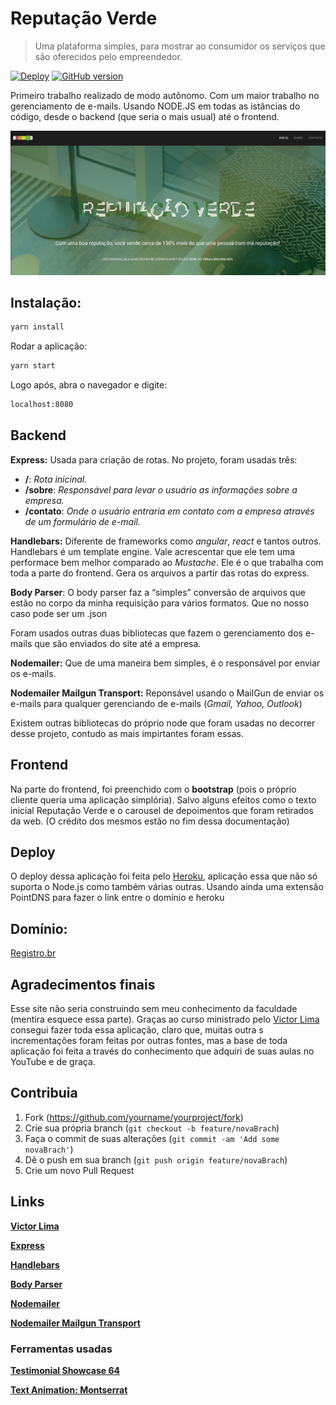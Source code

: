 # Reputação Verde
> Uma plataforma simples, para mostrar ao consumidor os serviços que são oferecidos pelo empreendedor.

[![Deploy](https://www.herokucdn.com/deploy/button.svg)](https://heroku.com/deploy)
[![GitHub version](https://badge.fury.io/gh/peidrao%2Fpeidrao.github.io.svg)](https://badge.fury.io/gh/peidrao%2Fpeidrao.github.io)

Primeiro trabalho realizado de modo autônomo. Com um maior trabalho no gerenciamento de e-mails. 
Usando NODE.JS em todas as istâncias do código, desde o backend (que seria o mais usual) até o frontend.

![](/readme/img.png)

## Instalação:

```sh
yarn install
```

Rodar a aplicação:

```sh
yarn start
```

Logo após, abra o navegador e digite:

```sh
localhost:8080
```

## Backend
**Express:** Usada para criação de rotas. No projeto, foram usadas três:
- **/**:   _Rota inicinal._
- **/sobre**: _Responsável para levar o usuário as informações sobre a empresa._
- **/contato**: _Onde o usuário entraria em contato com a empresa através de um formulário de e-mail._

**Handlebars:** Diferente de frameworks como _angular_, _react_ e tantos outros. Handlebars é um template engine. Vale acrescentar que ele tem uma performace bem melhor comparado ao _Mustache_. Ele é o que trabalha com toda a parte do frontend. Gera os arquivos a partir das rotas do express. 

**Body Parser**: O body parser faz a “simples” conversão de arquivos que estão no corpo da minha requisição para vários formatos. Que no nosso caso pode ser um .json

Foram usados outras duas bibliotecas que fazem o gerenciamento dos e-mails que são enviados do site até a empresa.

**Nodemailer:** Que de uma maneira bem simples, é o responsável por enviar os e-mails.

**Nodemailer Mailgun Transport:** Reponsável usando o MailGun de enviar os e-mails para qualquer gerenciando de e-mails (_Gmail, Yahoo, Outlook_)

Existem outras bibliotecas do próprio node que foram usadas no decorrer desse projeto, contudo as mais impirtantes foram essas.

## Frontend
Na parte do frontend, foi preenchido com o **bootstrap** (pois o próprio cliente queria uma aplicação simplória). Salvo alguns efeitos como o  texto inicial Reputação Verde e o carousel de depoimentos que foram retirados da web. (O crédito dos mesmos estão no fim dessa documentação)


## Deploy
O deploy dessa aplicação foi feita pelo [Heroku](https://dashboard.heroku.com/), aplicação essa que não só suporta o Node.js como também várias outras. Usando ainda uma extensão PointDNS para fazer o link entre o domínio e heroku

## Domínio:
[Registro.br](https://registro.br/)

## Agradecimentos finais
Esse site não seria construindo sem meu conhecimento da faculdade (mentira esquece essa parte).
Graças ao curso ministrado pelo [Victor Lima](https://www.youtube.com/channel/UC_issB-37g9lwfAA37fy2Tgs) consegui fazer toda essa aplicação, claro que, muitas outra s incrementações foram feitas por outras fontes, mas a base de toda aplicação foi feita a través do conhecimento que adquiri de suas aulas no YouTube e de graça. 

## Contribuia

1. Fork (<https://github.com/yourname/yourproject/fork>)
2. Crie sua própria branch (`git checkout -b feature/novaBrach`)
3. Faça o commit de suas alterações (`git commit -am 'Add some novaBrach'`)
4. Dê o push em sua branch (`git push origin feature/novaBrach`)
5. Crie um novo Pull Request


## Links
[**Victor Lima**](https://www.youtube.com/channel/UC_issB-37g9lwfAA37fy2Tg)

[**Express**](https://developer.mozilla.org/pt-BR/docs/Learn/Server-side/Express_Nodejs/Introdu%C3%A7%C3%A3o)

[**Handlebars**](https://handlebarsjs.com/)

[**Body Parser**](https://www.npmjs.com/package/body-parser)

[**Nodemailer**](https://nodemailer.com/about/)

[**Nodemailer Mailgun Transport**](https://github.com/orliesaurus/nodemailer-mailgun-transport)

### Ferramentas usadas

[**Testimonial Showcase 64**](https://www.bestjquery.com/labs/testimonial-showcase-64/)

[**Text Animation: Montserrat**](https://codepen.io/ClaireLarsen/pen/XmVyVX)

